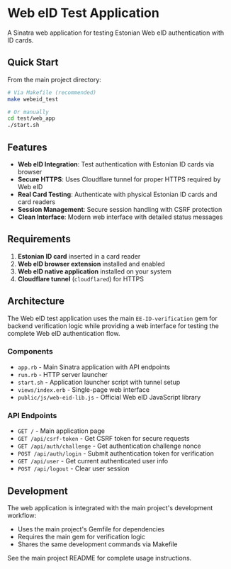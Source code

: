 # Web eID Test Application

A Sinatra web application for testing Estonian Web eID authentication with ID cards.

## Quick Start

From the main project directory:

```bash
# Via Makefile (recommended)
make webeid_test

# Or manually
cd test/web_app
./start.sh
```

## Features

- **Web eID Integration**: Test authentication with Estonian ID cards via browser
- **Secure HTTPS**: Uses Cloudflare tunnel for proper HTTPS required by Web eID  
- **Real Card Testing**: Authenticate with physical Estonian ID cards and card readers
- **Session Management**: Secure session handling with CSRF protection
- **Clean Interface**: Modern web interface with detailed status messages

## Requirements

1. **Estonian ID card** inserted in a card reader
2. **Web eID browser extension** installed and enabled
3. **Web eID native application** installed on your system
4. **Cloudflare tunnel** (`cloudflared`) for HTTPS

## Architecture

The Web eID test application uses the main `EE-ID-verification` gem for backend verification logic while providing a web interface for testing the complete Web eID authentication flow.

### Components

- `app.rb` - Main Sinatra application with API endpoints
- `run.rb` - HTTP server launcher
- `start.sh` - Application launcher script with tunnel setup
- `views/index.erb` - Single-page web interface
- `public/js/web-eid-lib.js` - Official Web eID JavaScript library

### API Endpoints

- `GET /` - Main application page
- `GET /api/csrf-token` - Get CSRF token for secure requests
- `GET /api/auth/challenge` - Get authentication challenge nonce
- `POST /api/auth/login` - Submit authentication token for verification
- `GET /api/user` - Get current authenticated user info  
- `POST /api/logout` - Clear user session

## Development

The web application is integrated with the main project's development workflow:

- Uses the main project's Gemfile for dependencies
- Requires the main gem for verification logic
- Shares the same development commands via Makefile

See the main project README for complete usage instructions.